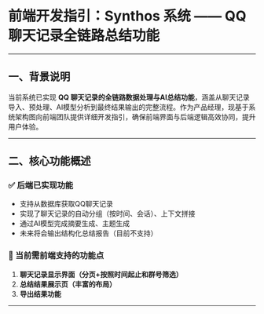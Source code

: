 # **前端开发指引：Synthos 系统 —— QQ 聊天记录全链路总结功能**

---

## **一、背景说明**

当前系统已实现 **QQ 聊天记录的全链路数据处理与AI总结功能**，涵盖从聊天记录导入、预处理、AI模型分析到最终结果输出的完整流程。作为产品经理，现基于系统架构图向前端团队提供详细开发指引，确保前端界面与后端逻辑高效协同，提升用户体验。

---

## **二、核心功能概述**

### ✅ 后端已实现功能

- 支持从数据库获取QQ聊天记录
- 实现了聊天记录的自动分组（按时间、会话）、上下文拼接
- 通过AI模型完成摘要生成、主题生成
- 未来将会输出结构化总结报告（目前不支持）

### 🔧 当前需前端支持的功能点

1. **聊天记录显示界面（分页+按照时间起止和群号筛选）**
2. **总结结果展示页（丰富的布局）**
3. **导出结果功能**

---
